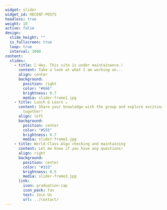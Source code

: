 ```yaml
---
widget: slider
widget_id: RECENT-POSTS
headless: true
weight: 10
active: false
design:
  slide_height: ""
  is_fullscreen: true
  loop: true
  interval: 3000
content:
  slides:
    - title: 👋 Hey. This site is under maintainance.!
      content: Take a look at what I am working on...
      align: center
      background:
        position: right
        color: "#666"
        brightness: 0.7
        media: slider-frame1.jpg
    - title: Lunch & Learn ☕️
      content: Share your knowledge with the group and explore exciting new topics
        together!
      align: left
      background:
        position: center
        color: "#555"
        brightness: 0.7
        media: slider-frame2.jpg
    - title: World-Class Algo checking and maintaining
      content: Let me know if you have any questions!
      align: right
      background:
        position: center
        color: "#333"
        brightness: 0.5
        media: slider-frame3.jpg
      link:
        icon: graduation-cap
        icon_pack: fas
        text: Join Us
        url: ../contact/
---
```

